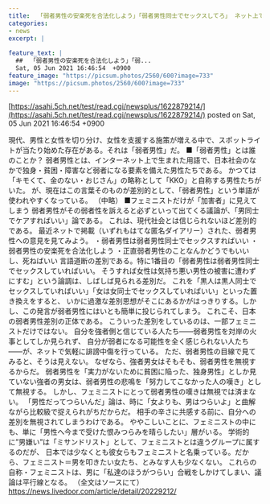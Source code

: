 ```yaml
---
title:  「弱者男性の安楽死を合法化しよう」「弱者男性同士でセックスしてろ」 ネット上で加熱する“弱者男性差別”  
categories:
- news
excerpt: |
  
feature_text: |
  ##  「弱者男性の安楽死を合法化しよう」「弱...
  Sat, 05 Jun 2021 16:46:54  +0900
feature_image: "https://picsum.photos/2560/600?image=733"
image: "https://picsum.photos/2560/600?image=733"
---
```


[https://asahi.5ch.net/test/read.cgi/newsplus/1622879214/](https://asahi.5ch.net/test/read.cgi/newsplus/1622879214/)
posted on Sat, 05 Jun 2021 16:46:54  +0900

<!--more-->

現代、男性と女性を切り分け、女性を支援する施策が増える中で、スポットライトが当たり始めた存在がある。それは「弱者男性」だ。 ■「弱者男性」とは誰のことか？ 弱者男性とは、インターネット上で生まれた用語で、日本社会のなかで独身・貧困・障害など弱者になる要素を備えた男性たちである。 かつては「キモくて、金のない・おじさん」の略称として「KKO」と自称する男性たちがいた。 が、現在はこの言葉そのものが差別的として、「弱者男性」という単語が使われやすくなっている。 （中略） ■フェミニストだけが「加害者」に見えてしまう 弱者男性がその弱者性を訴えると必ずといって出てくる議論が、「男同士でケアすればいい」論である。 これは、現代社会とは信じられないほど差別的である。 最近ネットで掲載（いずれもはてな匿名ダイアリー）された、弱者男性への意見を見てみよう。 ・弱者男性は弱者男性同士でセックスすればいい ・弱者男性の安楽死を合法化しよう ・正直弱者男性のことなんかどうでもいいし、死ねばいい 言語道断の差別である。特に1番目の「弱者男性は弱者男性同士でセックスしていればいい。 そうすれば女性は気持ち悪い男性の被害に遭わずにすむ」という論調は、しばしば見られる差別だ。 これを「黒人は黒人同士でセックスしていればいい」「女は女同士でセックスしていればいい」といった置き換えをすると、 いかに過激な差別思想がそこにあるかがはっきりする。しかし、この発言が弱者男性にはいとも簡単に投じられてしまう。 これこそ、日本の弱者男性差別の正体である。 こういった差別をしているのは、一部フェミニストだけではない。 自分を強者側と信じている人たち——弱者男性を対岸の火事としてしか見られず、 自分が弱者になる可能性を全く感じられない人たち——が、ネットで気軽に誹謗中傷を行っている。 ただ、弱者男性の目線で見てみると、そうは見えない。 なぜなら、強者男女はそもそも、弱者男性を無視するからだ。 弱者男性を「実力がないために貧困に陥った、独身男性」としか見ていない強者の男女は、弱者男性の悲鳴を「努力してこなかった人の嘆き」として無視する。 しかし、フェミニストにとって弱者男性の嘆きは無視では済まない。 「男性だってつらいんだ」論は、時に「女よりも、男はつらいよ」と曲解ながら比較級で捉えられがちだからだ。 相手の辛さに共感する前に、自分への差別を無視されてしまうわけである。 ややこしいことに、フェミニストの中にも、単に「男性へ今まで受けた恨みつらみを晴らしたい」層がいる。 学術的に”男嫌い”は「ミサンドリスト」として、フェミニストとは違うグループに属するのだが、 日本では少なくとも彼女らもフェミニストと名乗っている。だから、フェミニスト＝男を叩きたい女たち、とみなす人も少なくない。 これらの自称・フェミニストは、男に「私達のほうがつらい」合戦をしかけてしまい、議論は平行線となる。 （全文はソースにて） https://news.livedoor.com/article/detail/20229212/
